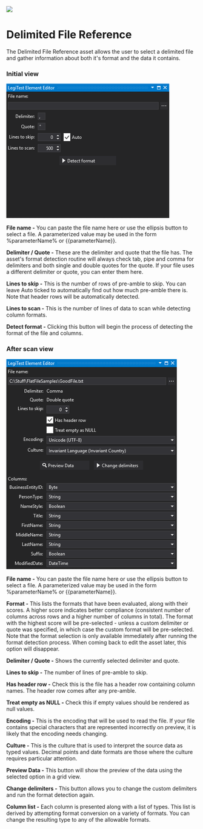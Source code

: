 ﻿![](file:///C:\Users\CJ%20Lowery\Documents\GitHub\LegiTestDocs\articles\client\images\LoadDelimitedFileAction.png)

# Delimited File Reference



The Delimited File Reference asset allows the user to select a delimited file and gather information about both it's format and the data it contains.



### Initial view

![](images/DelimitedFileReference1.png)





**File name -**  You can paste the file name here or use the ellipsis button to select a file. A parameterized value may be used in the form %parameterName% or {{parameterName}}.



**Delimiter / Quote -** These are the delimiter and quote that the file has. The asset's format detection routine will always check tab, pipe and comma for delimiters and both single and double quotes for the quote. If your file uses a different delimiter or quote, you can enter them here.



**Lines to skip -** This is the number of rows of pre-amble to skip. You can leave Auto ticked to automatically find out how much pre-amble there is. Note that header rows will be automatically detected.



**Lines to scan -** This is the number of lines of data to scan while detecting column formats.



**Detect format -** Clicking this button will begin the process of detecting the format of the file and columns.



### After scan view

![](images/DelimitedFileReference2.png)





**File name -**  You can paste the file name here or use the ellipsis button to select a file. A parameterized value may be used in the form %parameterName% or {{parameterName}}.



**Format -** This lists the formats that have been evaluated, along with their scores. A higher score indicates better compliance (consistent number of columns across rows and a higher number of columns in total). The format with the highest score will be pre-selected - unless a custom delimiter or quote was specified, in which case the custom format will be pre-selected. Note that the format selection is only available immediately after running the format detection process. When coming back to edit the asset later, this option will disappear.



**Delimiter / Quote -** Shows the currently selected delimiter and quote.



**Lines to skip -** The number of lines of pre-amble to skip.



**Has header row -** Check this is the file has a header row containing column names. The header row comes after any pre-amble.



**Treat empty as NULL -** Check this if empty values should be rendered as null values.



**Encoding -** This is the encoding that will be used to read the file. If your file contains special characters that are represented incorrectly on preview, it is likely that the encoding needs changing.



**Culture -** This is the culture that is used to interpret the source data as typed values. Decimal points and date formats are those where the culture requires particular attention.



**Preview Data -** This button will show the preview of the data using the selected option in a grid view.



**Change delimiters -** This button allows you to change the custom delimiters and run the format detection again.



**Column list -** Each column is presented along with a list of types. This list is derived by attempting format conversion on a variety of formats. You can change the resulting type to any of the allowable formats.